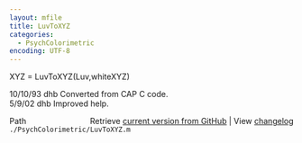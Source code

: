 ```yaml
---
layout: mfile
title: LuvToXYZ
categories:
  - PsychColorimetric
encoding: UTF-8
---
```


XYZ = LuvToXYZ(Luv,whiteXYZ)  

10/10/93    dhb   Converted from CAP C code.  
5/9/02      dhb   Improved help.  


<div class="code_header" style="text-align:right;">
  <span style="float:left;">Path&nbsp;&nbsp;</span> <span class="counter">Retrieve <a href=
  "https://raw.github.com/Psychtoolbox-3/Psychtoolbox-3/beta/./PsychColorimetric/LuvToXYZ.m">current version from GitHub</a> | View <a href=
  "https://github.com/Psychtoolbox-3/Psychtoolbox-3/commits/beta/./PsychColorimetric/LuvToXYZ.m">changelog</a></span>
</div>
<div class="code">
  <code>./PsychColorimetric/LuvToXYZ.m</code>
</div>
